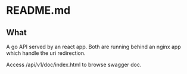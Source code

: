 # README.md

## What

A go API served by an react app. Both are running behind an nginx app which handle the uri redirection.

Access /api/v1/doc/index.html to browse swagger doc.

